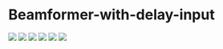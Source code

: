 # Beamformer-with-delay-input

![](Images/elg5376project18-1.jpg)
![](Images/elg5376project18-2.jpg)
![](Images/elg5376project18-3.jpg)
![](Images/elg5376project18-4.jpg)
![](Images/elg5376project18-5.jpg)
![](Images/elg5376project18-6.jpg)
